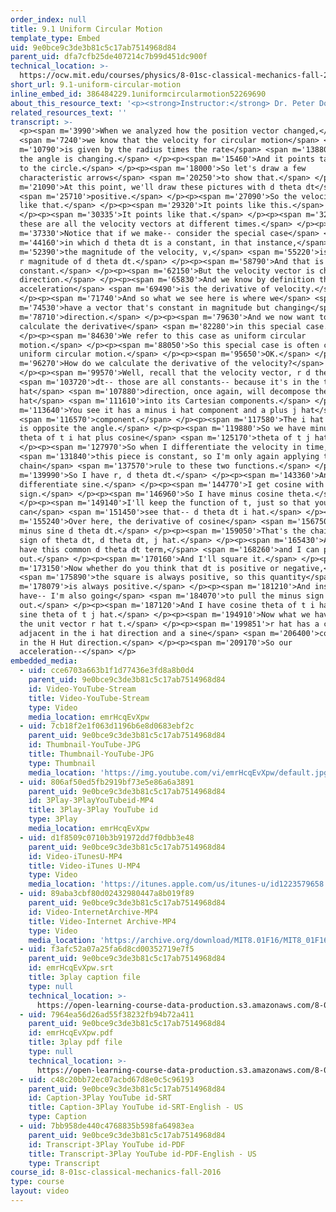 ```yaml
---
order_index: null
title: 9.1 Uniform Circular Motion
template_type: Embed
uid: 9e0bce9c3de3b81c5c17ab7514968d84
parent_uid: dfa7cfb25de407214c7b99d451dc900f
technical_location: >-
  https://ocw.mit.edu/courses/physics/8-01sc-classical-mechanics-fall-2016/week-3-circular-motion/9.1-uniform-circular-motion/9.1-uniform-circular-motion
short_url: 9.1-uniform-circular-motion
inline_embed_id: 386484229.1uniformcircularmotion52269690
about_this_resource_text: '<p><strong>Instructor:</strong> Dr. Peter Dourmashkin</p>'
related_resources_text: ''
transcript: >-
  <p><span m='3990'>When we analyzed how the position vector changed,</span>
  <span m='7240'>we know that the velocity for circular motion</span> <span
  m='10790'>is given by the radius times the rate</span> <span m='13880'>that
  the angle is changing.</span> </p><p><span m='15460'>And it points tangential
  to the circle.</span> </p><p><span m='18000'>So let's draw a few
  characteristic arrows</span> <span m='20250'>to show that.</span> </p><p><span
  m='21090'>At this point, we'll draw these pictures with d theta dt</span>
  <span m='25710'>positive.</span> </p><p><span m='27090'>So the velocity points
  like that.</span> </p><p><span m='29320'>It points like this.</span>
  </p><p><span m='30335'>It points like that.</span> </p><p><span m='32400'>And
  these are all the velocity vectors at different times.</span> </p><p><span
  m='37330'>Notice that if we make-- consider the special case</span> <span
  m='44160'>in which d theta dt is a constant, in that instance,</span> <span
  m='52390'>the magnitude of the velocity, v,</span> <span m='55220'>is given by
  r magnitude of d theta dt.</span> </p><p><span m='58790'>And that is also a
  constant.</span> </p><p><span m='62150'>But the velocity vector is changing
  direction.</span> </p><p><span m='65830'>And we know by definition that the
  acceleration</span> <span m='69490'>is the derivative of velocity.</span>
  </p><p><span m='71740'>And so what we see here is where we</span> <span
  m='74530'>have a vector that's constant in magnitude but changing</span> <span
  m='78710'>direction.</span> </p><p><span m='79630'>And we now want to
  calculate the derivative</span> <span m='82280'>in this special case.</span>
  </p><p><span m='84630'>We refer to this case as uniform circular
  motion.</span> </p><p><span m='88050'>So this special case is often called
  uniform circular motion.</span> </p><p><span m='95650'>OK.</span> </p><p><span
  m='96270'>How do we calculate the derivative of the velocity?</span>
  </p><p><span m='99570'>Well, recall that the velocity vector, r d theta</span>
  <span m='103720'>dt-- those are all constants-- because it's in the theta
  hat</span> <span m='107880'>direction, once again, will decompose theta
  hat</span> <span m='111610'>into its Cartesian components.</span> </p><p><span
  m='113640'>You see it has a minus i hat component and a plus j hat</span>
  <span m='116570'>component.</span> </p><p><span m='117580'>The i hat component
  is opposite the angle.</span> </p><p><span m='119880'>So we have minus sine
  theta of t i hat plus cosine</span> <span m='125170'>theta of t j hat.</span>
  </p><p><span m='127970'>So when I differentiate the velocity in time,</span>
  <span m='131840'>this piece is constant, so I'm only again applying the
  chain</span> <span m='137570'>rule to these two functions.</span> </p><p><span
  m='139990'>So I have r, d theta dt.</span> </p><p><span m='143360'>And I
  differentiate sine.</span> </p><p><span m='144770'>I get cosine with a minus
  sign.</span> </p><p><span m='146960'>So I have minus cosine theta.</span>
  </p><p><span m='149140'>I'll keep the function of t, just so that you
  can</span> <span m='151450'>see that-- d theta dt i hat.</span> </p><p><span
  m='155240'>Over here, the derivative of cosine</span> <span m='156750'>is
  minus sine d theta dt.</span> </p><p><span m='159050'>That's the chain rule--
  sign of theta dt, d theta dt, j hat.</span> </p><p><span m='165430'>And now I
  have this common d theta dt term,</span> <span m='168260'>and I can pull it
  out.</span> </p><p><span m='170160'>And I'll square it.</span> </p><p><span
  m='173150'>Now whether do you think that dt is positive or negative,</span>
  <span m='175890'>the square is always positive, so this quantity</span> <span
  m='178079'>is always positive.</span> </p><p><span m='181210'>And inside I
  have-- I'm also going</span> <span m='184070'>to pull the minus sign
  out.</span> </p><p><span m='187120'>And I have cosine theta of t i hat plus
  sine theta of t j hat.</span> </p><p><span m='194910'>Now what we have here is
  the unit vector r hat t.</span> </p><p><span m='199851'>r hat has a cosine
  adjacent in the i hat direction and a sine</span> <span m='206400'>component
  in the H Hut direction.</span> </p><p><span m='209170'>So our
  acceleration--</span> </p>
embedded_media:
  - uid: cce6703a663b1f1d77436e3fd8a8b0d4
    parent_uid: 9e0bce9c3de3b81c5c17ab7514968d84
    id: Video-YouTube-Stream
    title: Video-YouTube-Stream
    type: Video
    media_location: emrHcqEvXpw
  - uid: 7cb18f2e1f063d1196b6e8d0683ebf2c
    parent_uid: 9e0bce9c3de3b81c5c17ab7514968d84
    id: Thumbnail-YouTube-JPG
    title: Thumbnail-YouTube-JPG
    type: Thumbnail
    media_location: 'https://img.youtube.com/vi/emrHcqEvXpw/default.jpg'
  - uid: 806af50ed5fb2919bf73e5e86a6a3891
    parent_uid: 9e0bce9c3de3b81c5c17ab7514968d84
    id: 3Play-3PlayYouTubeid-MP4
    title: 3Play-3Play YouTube id
    type: 3Play
    media_location: emrHcqEvXpw
  - uid: d1f8509c0710b3b91972dd7f0dbb3e48
    parent_uid: 9e0bce9c3de3b81c5c17ab7514968d84
    id: Video-iTunesU-MP4
    title: Video-iTunes U-MP4
    type: Video
    media_location: 'https://itunes.apple.com/us/itunes-u/id1223579658'
  - uid: 89aba3cbf80d02432980447a8b019f89
    parent_uid: 9e0bce9c3de3b81c5c17ab7514968d84
    id: Video-InternetArchive-MP4
    title: Video-Internet Archive-MP4
    type: Video
    media_location: 'https://archive.org/download/MIT8.01F16/MIT8_01F16_L09v01_360p.mp4'
  - uid: f3afc52a07a25fa6d8cd00352719e7f5
    parent_uid: 9e0bce9c3de3b81c5c17ab7514968d84
    id: emrHcqEvXpw.srt
    title: 3play caption file
    type: null
    technical_location: >-
      https://open-learning-course-data-production.s3.amazonaws.com/8-01sc-classical-mechanics-fall-2016/f3afc52a07a25fa6d8cd00352719e7f5_emrHcqEvXpw.srt
  - uid: 7964ea56d26ad55f38232fb94b72a411
    parent_uid: 9e0bce9c3de3b81c5c17ab7514968d84
    id: emrHcqEvXpw.pdf
    title: 3play pdf file
    type: null
    technical_location: >-
      https://open-learning-course-data-production.s3.amazonaws.com/8-01sc-classical-mechanics-fall-2016/7964ea56d26ad55f38232fb94b72a411_emrHcqEvXpw.pdf
  - uid: c48c20bb72ec07acbd67d8e0c5c96193
    parent_uid: 9e0bce9c3de3b81c5c17ab7514968d84
    id: Caption-3Play YouTube id-SRT
    title: Caption-3Play YouTube id-SRT-English - US
    type: Caption
  - uid: 7bb958de440c4768835b598fa64983ea
    parent_uid: 9e0bce9c3de3b81c5c17ab7514968d84
    id: Transcript-3Play YouTube id-PDF
    title: Transcript-3Play YouTube id-PDF-English - US
    type: Transcript
course_id: 8-01sc-classical-mechanics-fall-2016
type: course
layout: video
---
```

